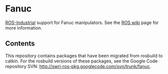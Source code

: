 # Fanuc

[ROS-Industrial][] support for Fanuc manipulators. See the [ROS wiki][] page 
for more information.


## Contents

This repository contains packages that have been migrated from rosbuild to catkin. 
For the rosbuild versions of these packages, see the Google Code repository SVN: 
http://swri-ros-pkg.googlecode.com/svn/trunk/fanuc.



[ROS-Industrial]: http://www.ros.org/wiki/Industrial
[ROS wiki]: http://www.ros.org/wiki/fanuc
